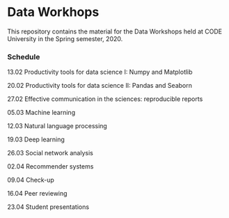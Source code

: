 # Data Workhops

This repository contains the material for the Data Workshops held at CODE University in the Spring semester, 2020.


### Schedule

13.02 Productivity tools for data science I: Numpy and Matplotlib

20.02 Productivity tools for data science II: Pandas and Seaborn

27.02 Effective communication in the sciences: reproducible reports

05.03 Machine learning

12.03 Natural language processing

19.03 Deep learning

26.03 Social network analysis

02.04 Recommender systems

09.04 Check-up

16.04 Peer reviewing

23.04 Student presentations

